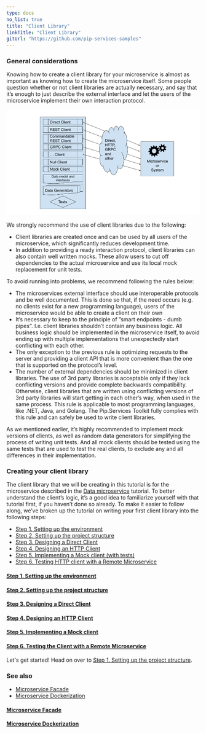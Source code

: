 ```yaml
---
type: docs
no_list: true
title: "Client Library"
linkTitle: "Client Library" 
gitUrl: "https://github.com/pip-services-samples"
---
```


### General considerations

Knowing how to create a client library for your microservice is almost as important as knowing how to create the microservice itself. Some people question whether or not client libraries are actually necessary, and say that it’s enough to just describe the external interface and let the users of the microservice implement their own interaction protocol.

![Client Library Diagram](/images/tutorials/client_library/client_library_diagram.png)

We strongly recommend the use of client libraries due to the following:

- Client libraries are created once and can be used by all users of the microservice, which significantly reduces development time.
- In addition to providing a ready interaction protocol, client libraries can also contain well written mocks. These allow users to cut off dependencies to the actual microservice and use its local mock replacement for unit tests.

To avoid running into problems, we recommend following the rules below:

- The microservices external interface should use interoperable protocols and be well documented. This is done so that, if the need occurs (e.g. no clients exist for a new programming language), users of the microservice would be able to create a client on their own
- It’s necessary to keep to the principle of ”smart endpoints - dumb pipes”. I.e. client libraries shouldn’t contain any business logic. All business logic should be implemented in the microservice itself, to avoid ending up with multiple implementations that unexpectedly start conflicting with each other.
- The only exception to the previous rule is optimizing requests to the server and providing a client API that is more convenient than the one that is supported on the protocol’s level.
- The number of external dependencies should be minimized in client libraries. The use of 3rd party libraries is acceptable only if they lack conflicting versions and provide complete backwards compatibility. Otherwise, client libraries that are written using conflicting versions of 3rd party libraries will start getting in each other’s way, when used in the same process. This rule is applicable to most programming languages, like .NET, Java, and Golang. The Pip.Services Toolkit fully complies with this rule and can safely be used to write client libraries.

As we mentioned earlier, it’s highly recommended to implement mock versions of clients, as well as random data generators for simplifying the process of writing unit tests. And all mock clients should be tested using the same tests that are used to test the real clients, to exclude any and all differences in their implementation.


### Creating your client library

The client library that we will be creating in this tutorial is for the microservice described in the [Data microservice](../data_microservice) tutorial. To better understand the client’s logic, it’s a good idea to familiarize yourself with that tutorial first, if you haven’t done so already. 
To make it easier to follow along, we’ve broken up the tutorial on writing your first client library into the following steps:

- [Step 1. Setting up the environment](step0)
- [Step 2. Setting up the project structure](step1)
- [Step 3. Designing a Direct Client](step2)
- [Step 4. Designing an HTTP Client](step3)
- [Step 5. Implementing a Mock client (with tests)](step4)
- [Step 6. Testing HTTP client with a Remote Microservice](step5)

<span class="hide-title-link">

#### [Step 1. Setting up the environment](step0)
#### [Step 2. Setting up the project structure](step1)
#### [Step 3. Designing a Direct Client](step2)
#### [Step 4. Designing an HTTP Client](step3)
#### [Step 5. Implementing a Mock client](step4)
#### [Step 6. Testing the Client with a Remote Microservice](step5)

</span>

Let's get started! Head on over to [Step 1. Setting up the project structure](step1).

### See also

- [Microservice Facade](../microservice_facade)
- [Microservice Dockerization](../microservice_dockerization)

<span class="hide-title-link">

#### [Microservice Facade](../microservice_facade)
#### [Microservice Dockerization](../microservice_dockerization)

</span>
